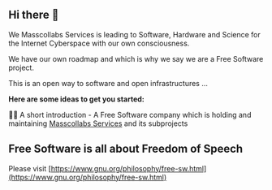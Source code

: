 ## Hi there 👋

We Masscollabs Services is leading to Software, Hardware and Science for the Internet Cyberspace with our own consciousness.

We have our own roadmap and which is why we say we are a Free Software project.

This is an open way to software and open infrastructures ...

**Here are some ideas to get you started:**

🙋‍♀️ A short introduction - A Free Software company which is holding and maintaining [Masscollabs Services](https://www.masscollabs.xyz) and its subprojects

## Free Software is all about Freedom of Speech

Please visit [https://www.gnu.org/philosophy/free-sw.html](https://www.gnu.org/philosophy/free-sw.html)
